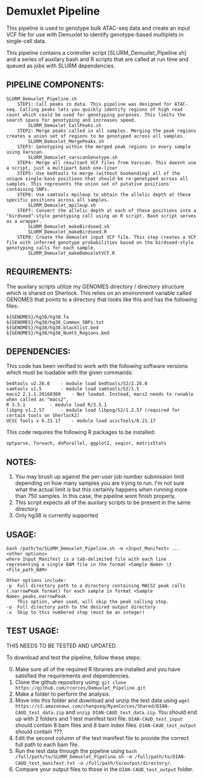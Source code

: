 # Demuxlet Pipeline
This pipeline is used to genotype bulk ATAC-seq data and create an input VCF file for use with Demuxlet to identify genotype-based multiplets in single-cell data.

This pipeline contains a controller script [SLURM_Demuxlet_Pipeline.sh] and a series of auxilary bash and R scripts that are called at run time and queued as jobs with SLURM dependencies.

## PIPELINE COMPONENTS:

	SLURM_Demuxlet_Pipeline.sh
		STEP1: Call peaks in data. This pipeline was designed for ATAC-seq. Calling peaks lets you quickly identify regions of high read count which could be used for genotyping purposes. This limits the search space for genotyping and increases speed.
			SLURM_Demuxlet_CallPeaks.sh
		STEP2: Merge peaks called in all samples. Merging the peak regions creates a union set of regions to be genotyped across all samples.
			SLURM_Demuxlet_MergePeaks.sh
		STEP3: Genotyping within the merged peak regions in every sample using Varscan.
			SLURM_Demuxlet_varscanGenotype.sh
		STEP4: Merge all resultant VCF files from Varscan. This doesnt use a script, just a multipart bash one-liner
		STEP5: Use bedtools to merge (without bookending) all of the unique single-base positions that should be re-genotyped across all samples. This represents the union set of putative positions containing SNPs.
		STEP6: Use samtools mpileup to obtain the allelic depth at these specific positions across all samples.
			SLURM_Demuxlet_mpileup.sh
		STEP7: Convert the allelic depth at each of these positions into a "birdseed"-style genotyping call using an R script. Bash script serves as a wrapper.
			SLURM_Demuxlet_makeBirdseed.sh
			SLURM_Demuxlet_makeBirdseed.R
		STEP8: Create the demuxlet input VCF file. This step creates a VCF file with inferred genotype probabilities based on the birdseed-style genotyping calls for each sample.
			SLURM_Demuxlet_makeDemuxletVCF.R


## REQUIREMENTS:

The auxilary scripts utilize my GENOMES directory / directory structure which is shared on Sherlock. This relies on an environment variable called GENOMES that points to a directory that looks like this and has the following files:

	${GENOMES}/hg38/hg38.fa
	${GENOMES}/hg38/hg38_Common_SNPs.txt
	${GENOMES}/hg38/hg38.blacklist.bed
	${GENOMES}/hg38/hg38_NumtS_Regions.bed

## DEPENDENCIES:
This code has been verified to work with the following software versions which must be loadable with the given commands:

	bedtools v2.26.0	- module load bedtools/S2/2.26.0
	samtools v1.5		- module load samtools/S2/1.5
	macs2 2.1.1.20160309	- Not loaded. Instead, macs2 needs to runable when called as "macs2".
	R 3.5.1			- module load R/3.5.1
	libpng v1.2.57		- module load libpng/S2/1.2.57 (required for certain tools on Sherlock2)
	UCSC Tools v 6.21.17	- module load ucscTools/6.21.17


This code requires the following R packages to be installed:

	optparse, foreach, doParallel, ggplot2, seqinr, matrixStats

## NOTES:
1) You may brush up against the per-user job number submission limit depending on how many samples you are trying to run. I'm not sure what the actual limit is but this certainly happens when running more than 750 samples. In this case, the pipeline wont finish properly.
2) This script expects all of the auxilary scripts to be present in the same directory
3) Only hg38 is currently supported

## USAGE:
	bash /path/to/SLURM_Demuxlet_Pipeline.sh -m <Input_Manifest> ... <other options>
	where Input_Manifest is a tab-delimited file with each line representing a single BAM file in the format <Sample Name> \t <File_path_BAM>
	
	Other options include:
	-p 	Full directory path to a directory containing MACS2 peak calls (.narrowPeak format) for each sample in format <Sample Name>_peaks.narrowPeak
		This option, when used, will skip the peak calling step.
	-o 	Full directory path to the desired output directory
	-x	Skip to this numbered step (must be an integer)

## TEST USAGE:
THIS NEEDS TO BE TESTED AND UPDATED.

To download and test the pipeline, follow these steps:

0) Make sure all of the required R libraries are installed and you have satisfied the requirements and dependencies.
1) Clone the github repository using: `git clone https://github.com/rcorces/Demuxlet_Pipeline.git`
2) Make a folder to perform the analysis.
3) Move into this folder and download and unzip the test data using `wget https://s3.amazonaws.com/changseq/RyanCorces/Shared/DIAN-CAUD_test_data.zip` and `unzip DIAN-CAUD_test_data.zip`. You should end up with 2 folders and 1 test manifest text file. `DIAN-CAUD_test_input` should contain 8 bam files and 8 bam index files. `DIAN-CAUD_test_output` should contain ???.
4) Edit the second column of the test manifest file to provide the correct full path to each bam file.
5) Run the test data through the pipeline using `bash /full/path/to/SLURM_Demuxlet_Pipeline.sh -m /full/path/to/DIAN-CAUD_test_manifest.txt -o /full/path/to/output/directory/`.
6) Compare your output files to those in the `DIAN-CAUD_test_output` folder.
